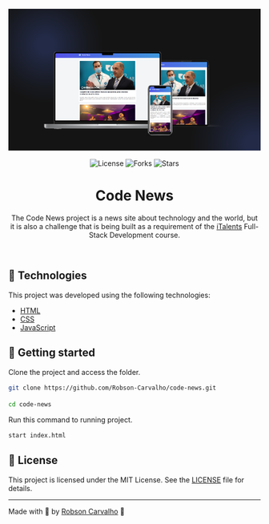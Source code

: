 <p align="center">
  <img alt="portfolio" src=".github/preview.png">
</p>

<p align="center">
  <img  src="https://img.shields.io/static/v1?label=license&message=MIT&color=4C6DE2&labelColor=4C6DE2" alt="License">
  
  <img src="https://img.shields.io/github/forks/Robson-Carvalho/code-news?label=forks&message=MIT&color=4C6DE2&labelColor=4C6DE2" alt="Forks">

  <img src="https://img.shields.io/github/stars/Robson-Carvalho/code-news?label=stars&message=MIT&color=4C6DE2&labelColor=4C6DE2" alt="Stars">
</p>

<h1 align="center">
  Code News
</h1>

<p align="center">The Code News project is a news site about technology and the world, but it is also a challenge that is being built as a requirement of the <a href="https://italents.com.br/">iTalents</a> Full-Stack Development course.</p>

<br>

## 🧪 Technologies

This project was developed using the following technologies:

- [HTML](https://developer.mozilla.org/pt-BR/docs/Web/HTML)
- [CSS](https://developer.mozilla.org/pt-BR/docs/Web/CSS)
- [JavaScript](https://developer.mozilla.org/en-US/docs/Learn/JavaScript/First_steps/What_is_JavaScript)

## 🚀 Getting started

Clone the project and access the folder.

```bash
git clone https://github.com/Robson-Carvalho/code-news.git

cd code-news
```

Run this command to running project.

```bash
start index.html
```

## 📝 License

This project is licensed under the MIT License. See the [LICENSE](./LICENSE.md) file for details.

---

Made with 💜 by [Robson Carvalho](https://portfolio-robson-carvalho.vercel.app/) 👋
